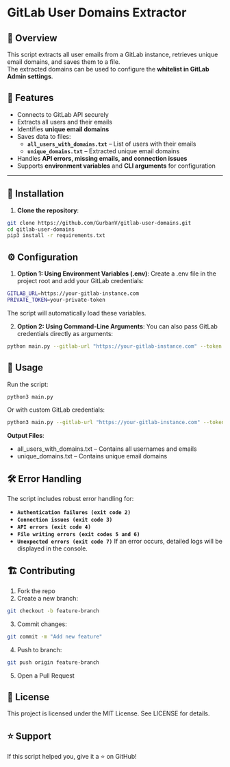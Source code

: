 # GitLab User Domains Extractor

## 📌 Overview

This script extracts all user emails from a GitLab instance, retrieves unique email domains, and saves them to a file.  
The extracted domains can be used to configure the **whitelist in GitLab Admin settings**.

## 🚀 Features

- Connects to GitLab API securely  
- Extracts all users and their emails  
- Identifies **unique email domains**  
- Saves data to files:
  - **`all_users_with_domains.txt`** – List of users with their emails  
  - **`unique_domains.txt`** – Extracted unique email domains  
- Handles **API errors, missing emails, and connection issues**  
- Supports **environment variables** and **CLI arguments** for configuration  

---

## 📂 Installation

1. **Clone the repository**:
```bash
git clone https://github.com/GurbanV/gitlab-user-domains.git
cd gitlab-user-domains
pip3 install -r requirements.txt
```

## ⚙️ Configuration

1. **Option 1: Using Environment Variables (.env)**:
Create a .env file in the project root and add your GitLab credentials:
```bash
GITLAB_URL=https://your-gitlab-instance.com
PRIVATE_TOKEN=your-private-token
```
The script will automatically load these variables.

2. **Option 2: Using Command-Line Arguments**:
You can also pass GitLab credentials directly as arguments:
```bash
python main.py --gitlab-url "https://your-gitlab-instance.com" --token "your-private-token"
```
   
## 📜 Usage

Run the script:
```bash
python3 main.py
```
Or with custom GitLab credentials:
```bash
python3 main.py --gitlab-url "https://your-gitlab-instance.com" --token "your-private-token"
```

**Output Files**:
  - all_users_with_domains.txt – Contains all usernames and emails
  - unique_domains.txt – Contains unique email domains
   

## 🛠 Error Handling

The script includes robust error handling for:
  - **`Authentication failures (exit code 2)`**
  - **`Connection issues (exit code 3)`**
  - **`API errors (exit code 4)`**
  - **`File writing errors (exit codes 5 and 6)`**
  - **`Unexpected errors (exit code 7)`**
If an error occurs, detailed logs will be displayed in the console.


## 🏗️ Contributing

1. Fork the repo
2. Create a new branch:
```bash
git checkout -b feature-branch
```
3. Commit changes:
```bash
git commit -m "Add new feature"
  ```
4. Push to branch:
```bash
git push origin feature-branch
```  
5. Open a Pull Request


## 📄 License
This project is licensed under the MIT License. See LICENSE for details.


## ⭐ Support
If this script helped you, give it a ⭐ on GitHub!

